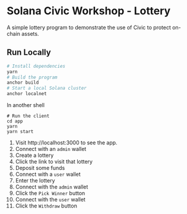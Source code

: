 # Solana Civic Workshop - Lottery

A simple lottery program to demonstrate the use of Civic to protect on-chain assets.

## Run Locally

```bash
# Install dependencies
yarn
# Build the program
anchor build
# Start a local Solana cluster
anchor localnet
```

In another shell
```
# Run the client
cd app
yarn
yarn start
```

1. Visit http://localhost:3000 to see the app.
2. Connect with an `admin` wallet
3. Create a lottery
4. Click the link to visit that lottery
5. Deposit some funds
6. Connect with a `user` wallet
7. Enter the lottery
8. Connect with the `admin` wallet
9. Click the `Pick Winner` button
10. Connect with the `user` wallet
11. Click the `Withdraw` button
